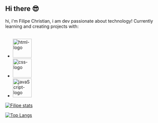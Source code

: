 ## Hi there :sunglasses:

hi, i'm Filipe Christian, i am dev passionate about technology!
Currently learning and creating projects with:
<br>
<br>
- <img src="https://img.shields.io/badge/HTML5-E34F26?style=for-the-badge&logo=html5&logoColor=white" alt="html-logo" width="60px" height="auto"/> 
- <img src="https://img.shields.io/badge/CSS3-1572B6?style=for-the-badge&logo=css3&logoColor=white" alt="css-logo" width="60px" height="auto"/>
- <img src="https://img.shields.io/badge/JavaScript-F7DF1E?style=for-the-badge&logo=javascript&logoColor=black" alt="javaScript-logo" width="60px" height="auto"/>

[![Filipe stats](https://github-readme-stats.vercel.app/api?username=FilipeChristian)](https://github.com/anuraghazra/github-readme-stats)

[![Top Langs](https://github-readme-stats.vercel.app/api/top-langs/?username=FilipeChristian)](https://github.com/anuraghazra/github-readme-stats)
  
